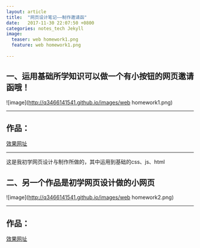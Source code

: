 ```yaml
---
layout: article
title:  "网页设计笔记——制作邀请函"
date:   2017-11-30 22:07:50 +0800
categories: notes_tech Jekyll
image:
  teaser: web homework1.png
  feature: web homework1.png
  
---
```


## 一、运用基础所学知识可以做一个有小按钮的网页邀请函哦！
![image](http://q3466141541.github.io/images/web homework1.png)

---

## 作品：
<a href="https://q3466141541.github.io/hapipi/ ">效果网址</a>


---

这是我初学网页设计与制作所做的，其中运用到基础的css、js、html
## 二、另一个作品是初学网页设计做的小网页
![image](http://q3466141541.github.io/images/web homework2.png)

---

## 作品：
<a href="https://q3466141541.github.io/laidonger/ ">效果网址</a>


